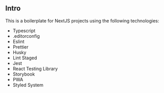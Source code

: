## Intro

This is a boilerplate for NextJS projects using the following technologies:
- Typescript
- .editorconfig
- Eslint
- Prettier
- Husky
- Lint Staged
- Jest
- React Testing Library
- Storybook
- PWA
- Styled System
